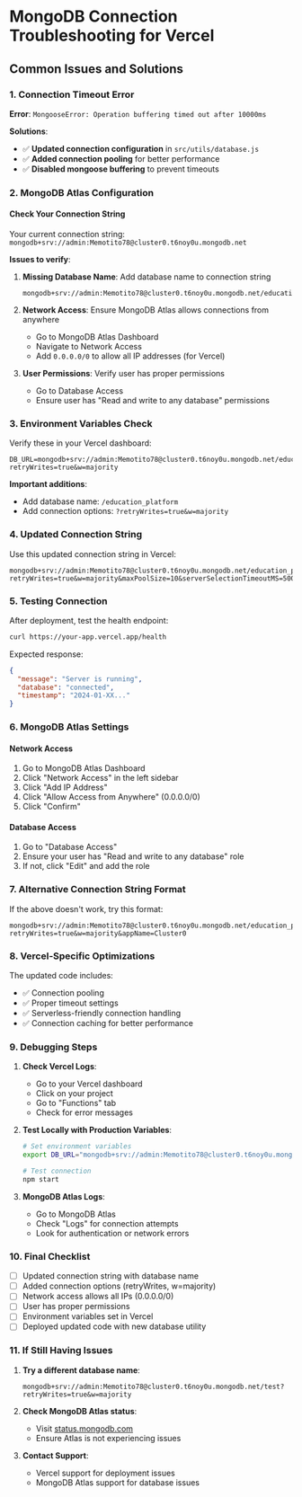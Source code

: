 # MongoDB Connection Troubleshooting for Vercel

## Common Issues and Solutions

### 1. Connection Timeout Error
**Error**: `MongooseError: Operation buffering timed out after 10000ms`

**Solutions**:
- ✅ **Updated connection configuration** in `src/utils/database.js`
- ✅ **Added connection pooling** for better performance
- ✅ **Disabled mongoose buffering** to prevent timeouts

### 2. MongoDB Atlas Configuration

#### Check Your Connection String
Your current connection string: `mongodb+srv://admin:Memotito78@cluster0.t6noy0u.mongodb.net`

**Issues to verify**:
1. **Missing Database Name**: Add database name to connection string
   ```
   mongodb+srv://admin:Memotito78@cluster0.t6noy0u.mongodb.net/education_platform
   ```

2. **Network Access**: Ensure MongoDB Atlas allows connections from anywhere
   - Go to MongoDB Atlas Dashboard
   - Navigate to Network Access
   - Add `0.0.0.0/0` to allow all IP addresses (for Vercel)

3. **User Permissions**: Verify user has proper permissions
   - Go to Database Access
   - Ensure user has "Read and write to any database" permissions

### 3. Environment Variables Check

Verify these in your Vercel dashboard:

```env
DB_URL=mongodb+srv://admin:Memotito78@cluster0.t6noy0u.mongodb.net/education_platform?retryWrites=true&w=majority
```

**Important additions**:
- Add database name: `/education_platform`
- Add connection options: `?retryWrites=true&w=majority`

### 4. Updated Connection String

Use this updated connection string in Vercel:

```
mongodb+srv://admin:Memotito78@cluster0.t6noy0u.mongodb.net/education_platform?retryWrites=true&w=majority&maxPoolSize=10&serverSelectionTimeoutMS=5000&socketTimeoutMS=45000
```

### 5. Testing Connection

After deployment, test the health endpoint:
```bash
curl https://your-app.vercel.app/health
```

Expected response:
```json
{
  "message": "Server is running",
  "database": "connected",
  "timestamp": "2024-01-XX..."
}
```

### 6. MongoDB Atlas Settings

#### Network Access
1. Go to MongoDB Atlas Dashboard
2. Click "Network Access" in the left sidebar
3. Click "Add IP Address"
4. Click "Allow Access from Anywhere" (0.0.0.0/0)
5. Click "Confirm"

#### Database Access
1. Go to "Database Access"
2. Ensure your user has "Read and write to any database" role
3. If not, click "Edit" and add the role

### 7. Alternative Connection String Format

If the above doesn't work, try this format:
```
mongodb+srv://admin:Memotito78@cluster0.t6noy0u.mongodb.net/education_platform?retryWrites=true&w=majority&appName=Cluster0
```

### 8. Vercel-Specific Optimizations

The updated code includes:
- ✅ Connection pooling
- ✅ Proper timeout settings
- ✅ Serverless-friendly connection handling
- ✅ Connection caching for better performance

### 9. Debugging Steps

1. **Check Vercel Logs**:
   - Go to your Vercel dashboard
   - Click on your project
   - Go to "Functions" tab
   - Check for error messages

2. **Test Locally with Production Variables**:
   ```bash
   # Set environment variables
   export DB_URL="mongodb+srv://admin:Memotito78@cluster0.t6noy0u.mongodb.net/education_platform?retryWrites=true&w=majority"
   
   # Test connection
   npm start
   ```

3. **MongoDB Atlas Logs**:
   - Go to MongoDB Atlas
   - Check "Logs" for connection attempts
   - Look for authentication or network errors

### 10. Final Checklist

- [ ] Updated connection string with database name
- [ ] Added connection options (retryWrites, w=majority)
- [ ] Network access allows all IPs (0.0.0.0/0)
- [ ] User has proper permissions
- [ ] Environment variables set in Vercel
- [ ] Deployed updated code with new database utility

### 11. If Still Having Issues

1. **Try a different database name**:
   ```
   mongodb+srv://admin:Memotito78@cluster0.t6noy0u.mongodb.net/test?retryWrites=true&w=majority
   ```

2. **Check MongoDB Atlas status**:
   - Visit [status.mongodb.com](https://status.mongodb.com)
   - Ensure Atlas is not experiencing issues

3. **Contact Support**:
   - Vercel support for deployment issues
   - MongoDB Atlas support for database issues 